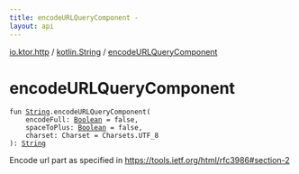 ```yaml
---
title: encodeURLQueryComponent - 
layout: api
---
```


<div class='api-docs-breadcrumbs'><a href="../index.html">io.ktor.http</a> / <a href="index.html">kotlin.String</a> / <a href="./encode-u-r-l-query-component.html">encodeURLQueryComponent</a></div>

# encodeURLQueryComponent

<div class="signature"><code><span class="keyword">fun </span><a href="https://kotlinlang.org/api/latest/jvm/stdlib/kotlin/-string/index.html"><span class="identifier">String</span></a><span class="symbol">.</span><span class="identifier">encodeURLQueryComponent</span><span class="symbol">(</span><br/>&nbsp;&nbsp;&nbsp;&nbsp;<span class="parameterName" id="io.ktor.http$encodeURLQueryComponent(kotlin.String, kotlin.Boolean, kotlin.Boolean, java.nio.charset.Charset)/encodeFull">encodeFull</span><span class="symbol">:</span>&nbsp;<a href="https://kotlinlang.org/api/latest/jvm/stdlib/kotlin/-boolean/index.html"><span class="identifier">Boolean</span></a>&nbsp;<span class="symbol">=</span>&nbsp;false<span class="symbol">, </span><br/>&nbsp;&nbsp;&nbsp;&nbsp;<span class="parameterName" id="io.ktor.http$encodeURLQueryComponent(kotlin.String, kotlin.Boolean, kotlin.Boolean, java.nio.charset.Charset)/spaceToPlus">spaceToPlus</span><span class="symbol">:</span>&nbsp;<a href="https://kotlinlang.org/api/latest/jvm/stdlib/kotlin/-boolean/index.html"><span class="identifier">Boolean</span></a>&nbsp;<span class="symbol">=</span>&nbsp;false<span class="symbol">, </span><br/>&nbsp;&nbsp;&nbsp;&nbsp;<span class="parameterName" id="io.ktor.http$encodeURLQueryComponent(kotlin.String, kotlin.Boolean, kotlin.Boolean, java.nio.charset.Charset)/charset">charset</span><span class="symbol">:</span>&nbsp;<span class="identifier">Charset</span>&nbsp;<span class="symbol">=</span>&nbsp;Charsets.UTF_8<br/><span class="symbol">)</span><span class="symbol">: </span><a href="https://kotlinlang.org/api/latest/jvm/stdlib/kotlin/-string/index.html"><span class="identifier">String</span></a></code></div>

Encode url part as specified in
https://tools.ietf.org/html/rfc3986#section-2

